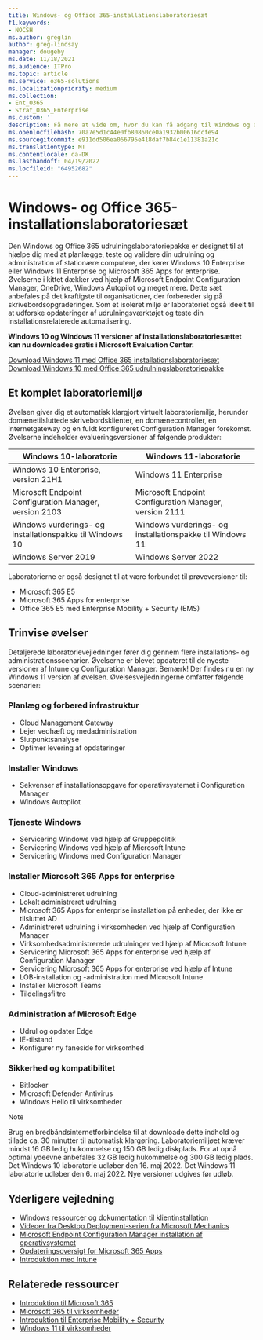 ```yaml
---
title: Windows- og Office 365-installationslaboratoriesæt
f1.keywords:
- NOCSH
ms.author: greglin
author: greg-lindsay
manager: dougeby
ms.date: 11/18/2021
ms.audience: ITPro
ms.topic: article
ms.service: o365-solutions
ms.localizationpriority: medium
ms.collection:
- Ent_O365
- Strat_O365_Enterprise
ms.custom: ''
description: Få mere at vide om, hvor du kan få adgang til Windows og Office Deployment Lab Kit.
ms.openlocfilehash: 70a7e5d1c44e0fb80860ce0a1932b00616dcfe94
ms.sourcegitcommit: e911dd506ea066795e418daf7b84c1e11381a21c
ms.translationtype: MT
ms.contentlocale: da-DK
ms.lasthandoff: 04/19/2022
ms.locfileid: "64952682"
---
```

# <a name="windows-and-office-365-deployment-lab-kit"></a>Windows- og Office 365-installationslaboratoriesæt

Den Windows og Office 365 udrulningslaboratoriepakke er designet til at hjælpe dig med at planlægge, teste og validere din udrulning og administration af stationære computere, der kører Windows 10 Enterprise eller Windows 11 Enterprise og Microsoft 365 Apps for enterprise. Øvelserne i kittet dækker ved hjælp af Microsoft Endpoint Configuration Manager, OneDrive, Windows Autopilot og meget mere. Dette sæt anbefales på det kraftigste til organisationer, der forbereder sig på skrivebordsopgraderinger. Som et isoleret miljø er laboratoriet også ideelt til at udforske opdateringer af udrulningsværktøjet og teste din installationsrelaterede automatisering.

**Windows 10 og Windows 11 versioner af installationslaboratoriesættet kan nu downloades gratis i Microsoft Evaluation Center.**

[Download Windows 11 med Office 365 installationslaboratoriesæt](https://www.microsoft.com/evalcenter/evaluate-windows-11-office-365-lab-kit)<br>
[Download Windows 10 med Office 365 udrulningslaboratoriepakke](https://www.microsoft.com/evalcenter/evaluate-lab-kit)

## <a name="a-complete-lab-environment"></a>Et komplet laboratoriemiljø

Øvelsen giver dig et automatisk klargjort virtuelt laboratoriemiljø, herunder domænetilsluttede skrivebordsklienter, en domænecontroller, en internetgateway og en fuldt konfigureret Configuration Manager forekomst. Øvelserne indeholder evalueringsversioner af følgende produkter:

|Windows 10-laboratorie|Windows 11-laboratorie|
|---|---|
|Windows 10 Enterprise, version 21H1|Windows 11 Enterprise|
|Microsoft Endpoint Configuration Manager, version 2103|Microsoft Endpoint Configuration Manager, version 2111|
|Windows vurderings- og installationspakke til Windows 10|Windows vurderings- og installationspakke til Windows 11|
|Windows Server 2019|Windows Server 2022|

Laboratorierne er også designet til at være forbundet til prøveversioner til:

- Microsoft 365 E5
- Microsoft 365 Apps for enterprise
- Office 365 E5 med Enterprise Mobility + Security (EMS)

## <a name="step-by-step-labs"></a>Trinvise øvelser

Detaljerede laboratorievejledninger fører dig gennem flere installations- og administrationsscenarier. Øvelserne er blevet opdateret til de nyeste versioner af Intune og Configuration Manager. Bemærk! Der findes nu en ny Windows 11 version af øvelsen. Øvelsesvejledningerne omfatter følgende scenarier:

### <a name="plan-and-prepare-infrastructure"></a>Planlæg og forbered infrastruktur

- Cloud Management Gateway
- Lejer vedhæft og medadministration
- Slutpunktsanalyse
- Optimer levering af opdateringer

### <a name="deploy-windows"></a>Installer Windows

- Sekvenser af installationsopgave for operativsystemet i Configuration Manager
- Windows Autopilot

### <a name="service-windows"></a>Tjeneste Windows

- Servicering Windows ved hjælp af Gruppepolitik
- Servicering Windows ved hjælp af Microsoft Intune
- Servicering Windows med Configuration Manager

### <a name="deploy-microsoft-365-apps-for-enterprise"></a>Installer Microsoft 365 Apps for enterprise

- Cloud-administreret udrulning
- Lokalt administreret udrulning
- Microsoft 365 Apps for enterprise installation på enheder, der ikke er tilsluttet AD
- Administreret udrulning i virksomheden ved hjælp af Configuration Manager
- Virksomhedsadministrerede udrulninger ved hjælp af Microsoft Intune
- Servicering Microsoft 365 Apps for enterprise ved hjælp af Configuration Manager
- Servicering Microsoft 365 Apps for enterprise ved hjælp af Intune
- LOB-installation og -administration med Microsoft Intune
- Installer Microsoft Teams
- Tildelingsfiltre

### <a name="managing-microsoft-edge"></a>Administration af Microsoft Edge

- Udrul og opdater Edge
- IE-tilstand
- Konfigurer ny faneside for virksomhed

### <a name="security-and-compliance"></a>Sikkerhed og kompatibilitet

- Bitlocker
- Microsoft Defender Antivirus
- Windows Hello til virksomheder

> [!NOTE]
> Brug en bredbåndsinternetforbindelse til at downloade dette indhold og tillade ca. 30 minutter til automatisk klargøring. Laboratoriemiljøet kræver mindst 16 GB ledig hukommelse og 150 GB ledig diskplads. For at opnå optimal ydeevne anbefales 32 GB ledig hukommelse og 300 GB ledig plads. Det Windows 10 laboratorie udløber den 16. maj 2022. Det Windows 11 laboratorie udløber den 6. maj 2022. Nye versioner udgives før udløb.

## <a name="additional-guidance"></a>Yderligere vejledning

- [Windows ressourcer og dokumentation til klientinstallation](/windows/deployment)
- [Videoer fra Desktop Deployment-serien fra Microsoft Mechanics](https://www.aka.ms/watchhowtoshift)
- [Microsoft Endpoint Configuration Manager installation af operativsystemet](/mem/configmgr/osd/understand/introduction-to-operating-system-deployment)
- [Opdateringsoversigt for Microsoft 365 Apps](/deployoffice/deployment-guide-microsoft-365-apps)
- [Introduktion med Intune](/intune/get-started-evaluation)

## <a name="related-resources"></a>Relaterede ressourcer

- [Introduktion til Microsoft 365](https://www.microsoft.com/microsoft-365/default.aspx)
- [Microsoft 365 til virksomheder](https://products.office.com/business/office)
- [Introduktion til Enterprise Mobility + Security](https://www.microsoft.com/cloud-platform/enterprise-mobility-security)
- [Windows 11 til virksomheder](https://www.microsoft.com/windows/business)
